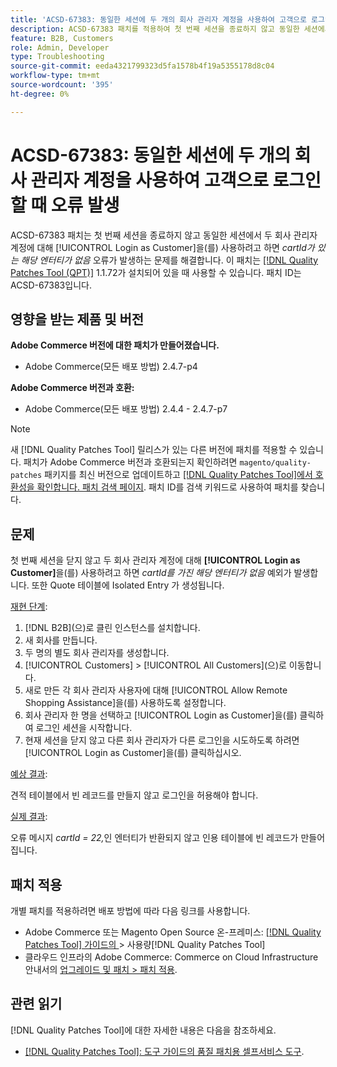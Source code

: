 ```yaml
---
title: 'ACSD-67383: 동일한 세션에 두 개의 회사 관리자 계정을 사용하여 고객으로 로그인할 때 오류 발생'
description: ACSD-67383 패치를 적용하여 첫 번째 세션을 종료하지 않고 동일한 세션에서 두 회사 관리자 계정에 대해 [!UICONTROL Login as Customer]을(를) 사용하려고 하면 *cartId* 오류가 있는 해당 엔터티가 없음*으로 이어지는 Adobe Commerce 문제를 해결합니다.
feature: B2B, Customers
role: Admin, Developer
type: Troubleshooting
source-git-commit: eeda4321799323d5fa1578b4f19a5355178d8c04
workflow-type: tm+mt
source-wordcount: '395'
ht-degree: 0%

---
```



# ACSD-67383: 동일한 세션에 두 개의 회사 관리자 계정을 사용하여 고객으로 로그인할 때 오류 발생

ACSD-67383 패치는 첫 번째 세션을 종료하지 않고 동일한 세션에서 두 회사 관리자 계정에 대해 [!UICONTROL Login as Customer]을(를) 사용하려고 하면 *cartId가 있는 해당 엔터티가 없음* 오류가 발생하는 문제를 해결합니다. 이 패치는 [[!DNL Quality Patches Tool (QPT)]](/help/tools/quality-patches-tool/quality-patches-tool-to-self-serve-quality-patches.md) 1.1.72가 설치되어 있을 때 사용할 수 있습니다. 패치 ID는 ACSD-67383입니다.

## 영향을 받는 제품 및 버전

**Adobe Commerce 버전에 대한 패치가 만들어졌습니다.**

* Adobe Commerce(모든 배포 방법) 2.4.7-p4

**Adobe Commerce 버전과 호환:**

* Adobe Commerce(모든 배포 방법) 2.4.4 - 2.4.7-p7

>[!NOTE]
>
>새 [!DNL Quality Patches Tool] 릴리스가 있는 다른 버전에 패치를 적용할 수 있습니다. 패치가 Adobe Commerce 버전과 호환되는지 확인하려면 `magento/quality-patches` 패키지를 최신 버전으로 업데이트하고 [[!DNL Quality Patches Tool]에서 호환성을 확인합니다. 패치 검색 페이지](https://experienceleague.adobe.com/tools/commerce-quality-patches/index.html). 패치 ID를 검색 키워드로 사용하여 패치를 찾습니다.

## 문제

첫 번째 세션을 닫지 않고 두 회사 관리자 계정에 대해 **[!UICONTROL Login as Customer]**&#x200B;을(를) 사용하려고 하면 *cartId를 가진 해당 엔터티가 없음* 예외가 발생합니다. 또한 Quote 테이블에 Isolated Entry 가 생성됩니다.

<u>재현 단계</u>:

1. [!DNL B2B]&#x200B;(으)로 클린 인스턴스를 설치합니다.
1. 새 회사를 만듭니다.
1. 두 명의 별도 회사 관리자를 생성합니다.
1. [!UICONTROL Customers] > [!UICONTROL All Customers]&#x200B;(으)로 이동합니다.
1. 새로 만든 각 회사 관리자 사용자에 대해 [!UICONTROL Allow Remote Shopping Assistance]을(를) 사용하도록 설정합니다.
1. 회사 관리자 한 명을 선택하고 [!UICONTROL Login as Customer]을(를) 클릭하여 로그인 세션을 시작합니다.
1. 현재 세션을 닫지 않고 다른 회사 관리자가 다른 로그인을 시도하도록 하려면 [!UICONTROL Login as Customer]을(를) 클릭하십시오.

<u>예상 결과</u>:

견적 테이블에서 빈 레코드를 만들지 않고 로그인을 허용해야 합니다.

<u>실제 결과</u>:

오류 메시지 *cartId = 22,*&#x200B;인 엔터티가 반환되지 않고 인용 테이블에 빈 레코드가 만들어집니다.

## 패치 적용

개별 패치를 적용하려면 배포 방법에 따라 다음 링크를 사용합니다.

* Adobe Commerce 또는 Magento Open Source 온-프레미스: [[!DNL Quality Patches Tool]  가이드의 &#x200B;](/help/tools/quality-patches-tool/usage.md)> 사용량[!DNL Quality Patches Tool]
* 클라우드 인프라의 Adobe Commerce: Commerce on Cloud Infrastructure 안내서의 [업그레이드 및 패치 > 패치 적용](https://experienceleague.adobe.com/docs/commerce-cloud-service/user-guide/develop/upgrade/apply-patches.html).

## 관련 읽기

[!DNL Quality Patches Tool]에 대한 자세한 내용은 다음을 참조하세요.

* [[!DNL Quality Patches Tool]: 도구 가이드의 품질 패치용 셀프서비스 도구](/help/tools/quality-patches-tool/quality-patches-tool-to-self-serve-quality-patches.md).

